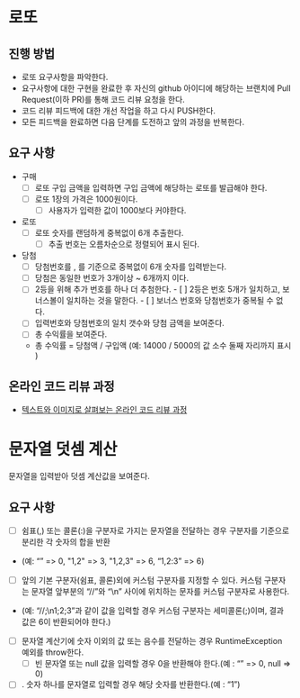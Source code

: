 # 로또
## 진행 방법
* 로또 요구사항을 파악한다.
* 요구사항에 대한 구현을 완료한 후 자신의 github 아이디에 해당하는 브랜치에 Pull Request(이하 PR)를 통해 코드 리뷰 요청을 한다.
* 코드 리뷰 피드백에 대한 개선 작업을 하고 다시 PUSH한다.
* 모든 피드백을 완료하면 다음 단계를 도전하고 앞의 과정을 반복한다.

## 요구 사항
- 구매
    - [ ]  로또 구입 금액을 입력하면 구입 금액에 해당하는 로또를 발급해야 한다.
    - [ ]  로또 1장의 가격은 1000원이다.
        - [ ] 사용자가 입력한 값이 1000보다 커야한다.

- 로또
    - [ ] 로또 숫자를 랜덤하게 중복없이 6개 추출한다.
        - [ ]  추출 번호는 오름차순으로 정렬되어 표시 된다.

- 당첨
    - [ ] 당첨번호를 , 를 기준으로 중복없이 6개 숫자를 입력받는다.
    - [ ] 당첨은 동일한 번호가 3개이상 ~ 6개까지 이다. 
    - [ ] 2등을 위해 추가 번호를 하나 더 추첨한다.
            - [ ] 2등은 번호 5개가 일치하고, 보너스볼이 일치하는 것을 말한다.
            - [ ] 보너스 번호와 당첨번호가 중복될 수 없다.
    - [ ] 입력번호와 당첨번호의 일치 갯수와 당첨 금액을 보여준다.  
    - [ ] 총 수익률을 보여준다. 
    * 총 수익률 = 당첨액 / 구입액 (예: 14000 / 5000의 값 소수 둘째 자리까지 표시 ) 
    

## 온라인 코드 리뷰 과정
* [텍스트와 이미지로 살펴보는 온라인 코드 리뷰 과정](https://github.com/next-step/nextstep-docs/tree/master/codereview)

# 문자열 덧셈 계산
문자열을 입력받아 덧셈 계산값을 보여준다. 

## 요구 사항

- [ ]  쉼표(,) 또는 콜론(:)을 구분자로 가지는 문자열을 전달하는 경우 구분자를 기준으로 분리한 각 숫자의 합을 반환
* (예: “” => 0, "1,2" => 3, "1,2,3" => 6, “1,2:3” => 6) 
- [ ]  앞의 기본 구분자(쉼표, 콜론)외에 커스텀 구분자를 지정할 수 있다. 커스텀 구분자는 문자열 앞부분의 “//”와 “\n” 사이에 위치하는 문자를 커스텀 구분자로 사용한다.
* (예: “//;\n1;2;3”과 같이 값을 입력할 경우 커스텀 구분자는 세미콜론(;)이며, 결과 값은 6이 반환되어야 한다.)
- [ ] 문자열 계산기에 숫자 이외의 값 또는 음수를 전달하는 경우 RuntimeException 예외를 throw한다.
    - [ ] 빈 문자열 또는 null 값을 입력할 경우 0을 반환해야 한다.(예 : “” => 0, null => 0)
- [ ] . 숫자 하나를 문자열로 입력할 경우 해당 숫자를 반환한다.(예 : “1”)
